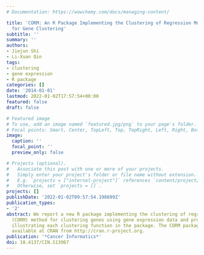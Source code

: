 ```yaml
---
# Documentation: https://wowchemy.com/docs/managing-content/

title: 'CORM: An R Package Implementing the Clustering of Regression Models Method
  for Gene Clustering'
subtitle: ''
summary: ''
authors:
- Jiejun Shi
- Li-Xuan Qin
tags:
- clustering
- gene expression
- R package
categories: []
date: '2014-01-01'
lastmod: 2022-01-02T17:57:54+08:00
featured: false
draft: false

# Featured image
# To use, add an image named `featured.jpg/png` to your page's folder.
# Focal points: Smart, Center, TopLeft, Top, TopRight, Left, Right, BottomLeft, Bottom, BottomRight.
image:
  caption: ''
  focal_point: ''
  preview_only: false

# Projects (optional).
#   Associate this post with one or more of your projects.
#   Simply enter your project's folder or file name without extension.
#   E.g. `projects = ["internal-project"]` references `content/project/deep-learning/index.md`.
#   Otherwise, set `projects = []`.
projects: []
publishDate: '2022-01-02T09:57:54.198699Z'
publication_types:
- '2'
abstract: We report a new R package implementing the clustering of regression models
  (CORM) method for clustering genes using gene expression data and provide data examples
  illustrating each clustering function in the package. The CORM package is freely
  available at CRAN from http://cran.r-project.org.
publication: '*Cancer Informatics*'
doi: 10.4137/CIN.S13967
---
```

